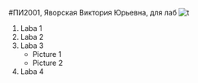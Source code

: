 #ПИ2001, Яворская Виктория Юрьевна, для лаб
![t](https://sun9-west.userapi.com/sun9-47/s/v1/ig2/_9ZrQVvl0o7zbj9VFmO2fuWDNt_rh95lmNETjJqCdNvGAUiLtKAmDE0NPfYEvubs9ppttlK4FFv4GIZwqO7oXqHS.jpg?size=2560x1024&quality=96&type=album)
1. Laba 1
2. Laba 2
3. Laba 3
    - Picture 1
    - Picture 2
4. Laba 4